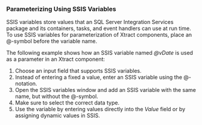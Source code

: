 ### Parameterizing Using SSIS Variables

SSIS variables store values that an SQL Server Integration Services package and its containers, tasks, and event handlers can use at run time.<br>
To use SSIS variables for parameterization of Xtract components, place an @-symbol before the variable name.

The following example shows how an SSIS variable named *@vDate* is used as a parameter in an Xtract component:

1. Choose an input field that supports SSIS variables.<br>
2. Instead of entering a fixed a value, enter an SSIS variable using the @-notation.
3. Open the SSIS variables window and add an SSIS variable with the same name, but without the @-symbol.
5. Make sure to select the correct data type.
6. Use the variable by entering values directly into the *Value* field or by assigning dynamic values in SSIS. <br>

